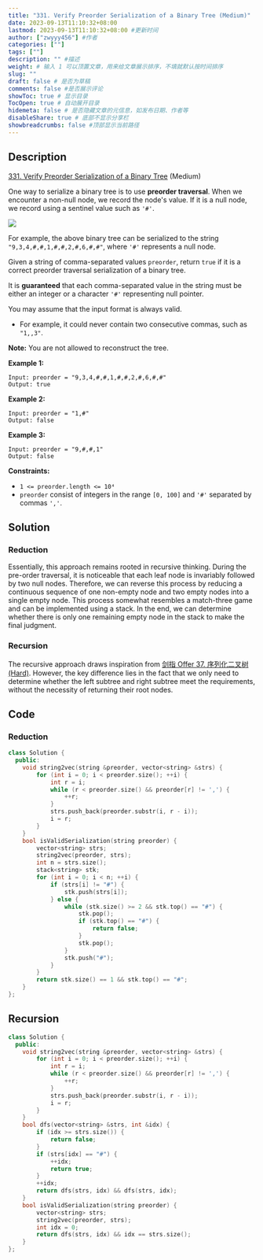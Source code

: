 ```yaml
---
title: "331. Verify Preorder Serialization of a Binary Tree (Medium)"
date: 2023-09-13T11:10:32+08:00
lastmod: 2023-09-13T11:10:32+08:00 #更新时间
author: ["zwyyy456"] #作者
categories: [""]
tags: [""]
description: "" #描述
weight: # 输入 1 可以顶置文章，用来给文章展示排序，不填就默认按时间排序
slug: ""
draft: false # 是否为草稿
comments: false #是否展示评论
showToc: true # 显示目录
TocOpen: true # 自动展开目录
hidemeta: false # 是否隐藏文章的元信息，如发布日期、作者等
disableShare: true # 底部不显示分享栏
showbreadcrumbs: false #顶部显示当前路径
---
```

## Description

[331. Verify Preorder Serialization of a Binary Tree][link] (Medium)

[link]: https://leetcode.com/problems/verify-preorder-serialization-of-a-binary-tree/

One way to serialize a binary tree is to use **preorder traversal**. When we encounter a non-null
node, we record the node's value. If it is a null node, we record using a sentinel value such as
`'#'`.

![](https://pic-upyun.zwyyy456.tech/smms/2023-12-26-065545.jpg)

For example, the above binary tree can be serialized to the string `"9,3,4,#,#,1,#,#,2,#,6,#,#"`,
where `'#'` represents a null node.

Given a string of comma-separated values `preorder`, return `true` if it is a correct preorder
traversal serialization of a binary tree.

It is **guaranteed** that each comma-separated value in the string must be either an integer or a
character `'#'` representing null pointer.

You may assume that the input format is always valid.

- For example, it could never contain two consecutive commas, such as `"1,,3"`.

**Note:** You are not allowed to reconstruct the tree.

**Example 1:**

```
Input: preorder = "9,3,4,#,#,1,#,#,2,#,6,#,#"
Output: true
```

**Example 2:**

```
Input: preorder = "1,#"
Output: false
```

**Example 3:**

```
Input: preorder = "9,#,#,1"
Output: false
```

**Constraints:**

- `1 <= preorder.length <= 10⁴`
- `preorder` consist of integers in the range `[0, 100]` and `'#'` separated by commas `','`.


## Solution

### Reduction

Essentially, this approach remains rooted in recursive thinking. During the pre-order traversal, it is noticeable that each leaf node is invariably followed by two null nodes. Therefore, we can reverse this process by reducing a continuous sequence of one non-empty node and two empty nodes into a single empty node. This process somewhat resembles a match-three game and can be implemented using a stack. In the end, we can determine whether there is only one remaining empty node in the stack to make the final judgment.

### Recursion

The recursive approach draws inspiration from [剑指 Offer 37. 序列化二叉树 (Hard)](https://leetcode-cn.com/problems/xu-lie-hua-er-cha-shu-lcof/). However, the key difference lies in the fact that we only need to determine whether the left subtree and right subtree meet the requirements, without the necessity of returning their root nodes.

## Code

### Reduction

```cpp
class Solution {
  public:
    void string2vec(string &preorder, vector<string> &strs) {
        for (int i = 0; i < preorder.size(); ++i) {
            int r = i;
            while (r < preorder.size() && preorder[r] != ',') {
                ++r;
            }
            strs.push_back(preorder.substr(i, r - i));
            i = r;
        }
    }
    bool isValidSerialization(string preorder) {
        vector<string> strs;
        string2vec(preorder, strs);
        int n = strs.size();
        stack<string> stk;
        for (int i = 0; i < n; ++i) {
            if (strs[i] != "#") {
                stk.push(strs[i]);
            } else {
                while (stk.size() >= 2 && stk.top() == "#") {
                    stk.pop();
                    if (stk.top() == "#") {
                        return false;
                    }
                    stk.pop();
                }
                stk.push("#");
            }
        }
        return stk.size() == 1 && stk.top() == "#";
    }
};
```

## Recursion

```cpp
class Solution {
  public:
    void string2vec(string &preorder, vector<string> &strs) {
        for (int i = 0; i < preorder.size(); ++i) {
            int r = i;
            while (r < preorder.size() && preorder[r] != ',') {
                ++r;
            }
            strs.push_back(preorder.substr(i, r - i));
            i = r;
        }
    }
    bool dfs(vector<string> &strs, int &idx) {
        if (idx >= strs.size()) {
            return false;
        }
        if (strs[idx] == "#") {
            ++idx;
            return true;
        }
        ++idx;
        return dfs(strs, idx) && dfs(strs, idx);
    }
    bool isValidSerialization(string preorder) {
        vector<string> strs;
        string2vec(preorder, strs);
        int idx = 0;
        return dfs(strs, idx) && idx == strs.size();
    }
};
```


